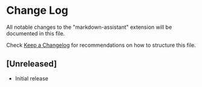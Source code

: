 # Change Log

All notable changes to the "markdown-assistant" extension will be documented in this file.

Check [Keep a Changelog](http://keepachangelog.com/) for recommendations on how to structure this file.

## [Unreleased]

- Initial release